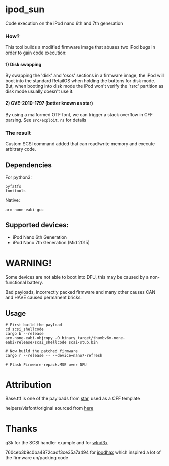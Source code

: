 # ipod_sun
Code execution on the iPod nano 6th and 7th generation

### How?
This tool builds a modified firmware image that abuses two iPod bugs in order to gain code execution:

#### 1) Disk swapping
By swapping the 'disk' and 'osos' sections in a firmware image, the iPod will boot into the standard RetailOS when holding the buttons for disk mode. But, when booting into disk mode the iPod won't verify the 'rsrc' partition as disk mode usually doesn't use it.

#### 2) CVE-2010-1797 (better known as star)
By using a malformed OTF font, we can trigger a stack overflow in CFF parsing. See `src/exploit.rs` for details 

### The result
Custom SCSI command added that can read/write memory and execute arbitrary code.

## Dependencies
For python3:
```
pyfatfs
fonttools
```
Native:
```
arm-none-eabi-gcc
```

## Supported devices:
- iPod Nano 6th Generation
- iPod Nano 7th Generation (Mid 2015)


# WARNING!
Some devices are not able to boot into DFU, this may be caused by a non-functional battery.

Bad payloads, incorrectly packed firmware and many other causes CAN and HAVE caused permanent bricks.

## Usage
```shell
# First build the payload
cd scsi_shellcode
cargo b --release
arm-none-eabi-objcopy -O binary target/thumbv6m-none-eabi/release/scsi_shellcode scsi-stub.bin

# Now build the patched firmware
cargo r --release -- --device=nano7-refresh

# Flash Firmware-repack.MSE over DFU
```

# Attribution
Base.ttf is one of the payloads from [star](https://github.com/comex/star), used as a CFF template

helpers/viafont/original sourced from [here](http://www.publicdomainfiles.com/show_file.php?id=13949894425072)


# Thanks
q3k for the SCSI handler example and for [wInd3x](https://github.com/freemyipod/wInd3x)

760ceb3b9c0ba4872cadf3ce35a7a494 for [ipodhax](https://github.com/760ceb3b9c0ba4872cadf3ce35a7a494/ipodhax) which inspired a lot of the firmware un/packing code


